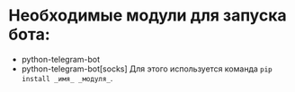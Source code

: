 Необходимые модули для запуска бота:
==================================
* python-telegram-bot
* python-telegram-bot[socks]
Для этого используется команда `pip install _имя_ _модуля_`.
